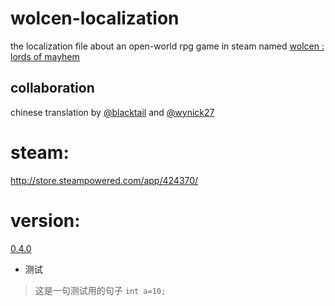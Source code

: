# wolcen-localization
the localization file about an open-world rpg game in steam named [wolcen : lords of mayhem](https://wolcengame.com)</br>

## collaboration
chinese translation by [@blacktail](https://github.com/blacktailnomore) and [@wynick27](https://github.com/wynick27)</br>

# steam:
http://store.steampowered.com/app/424370/

# version:
[0.4.0](http://steamcommunity.com/games/424370/announcements/detail/484540733143892427)</br>

* 测试
 >这是一句测试用的句子
 ``int a=10;``
